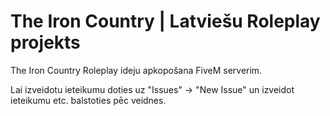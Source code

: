 # The Iron Country | Latviešu Roleplay projekts
The Iron Country Roleplay ideju apkopošana FiveM serverim.

Lai izveidotu ieteikumu doties uz "Issues" -> "New Issue" un izveidot ieteikumu etc. balstoties pēc veidnes.
